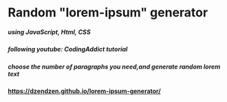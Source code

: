 # Random "lorem-ipsum" generator
#####  using JavaScript, Html, CSS
##### following youtube: CodingAddict tutorial
##### choose the number of paragraphs you need,and generate random lorem text
#### https://dzendzen.github.io/lorem-ipsum-generator/
